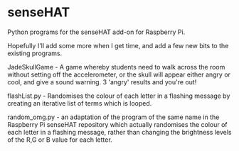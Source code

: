# senseHAT
Python programs for the senseHAT add-on for Raspberry Pi.

Hopefully I'll add some more when I get time, and add a few new bits to the existing programs.

JadeSkullGame - A game whereby students need to walk across the room without setting off the accelerometer, or the skull will appear either angry or cool, and give a sound warning. 3 'angry' results and you're out!

flashList.py - Randomises the colour of each letter in a flashing message by creating an iterative list of terms which is looped.

random_omg.py - an adaptation of the program of the same name in the Raspberry Pi senseHAT repository which actually randomises the colour of each letter in a flashing message, rather than changing the brightness levels of the R,G or B value for each letter.
